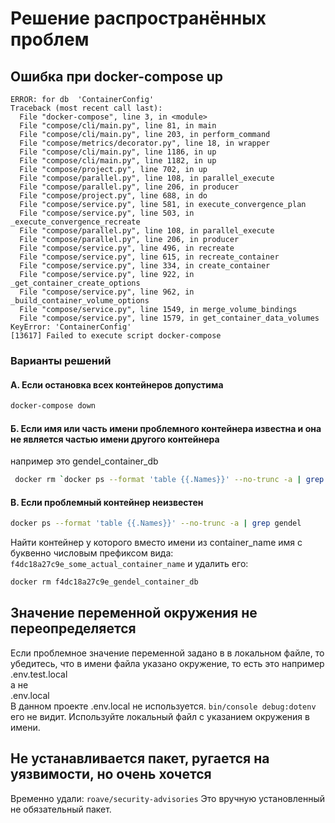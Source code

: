 # Решение распространённых проблем

## Ошибка при docker-compose up
```
ERROR: for db  'ContainerConfig'
Traceback (most recent call last):
  File "docker-compose", line 3, in <module>
  File "compose/cli/main.py", line 81, in main
  File "compose/cli/main.py", line 203, in perform_command
  File "compose/metrics/decorator.py", line 18, in wrapper
  File "compose/cli/main.py", line 1186, in up
  File "compose/cli/main.py", line 1182, in up
  File "compose/project.py", line 702, in up
  File "compose/parallel.py", line 108, in parallel_execute
  File "compose/parallel.py", line 206, in producer
  File "compose/project.py", line 688, in do
  File "compose/service.py", line 581, in execute_convergence_plan
  File "compose/service.py", line 503, in _execute_convergence_recreate
  File "compose/parallel.py", line 108, in parallel_execute
  File "compose/parallel.py", line 206, in producer
  File "compose/service.py", line 496, in recreate
  File "compose/service.py", line 615, in recreate_container
  File "compose/service.py", line 334, in create_container
  File "compose/service.py", line 922, in _get_container_create_options
  File "compose/service.py", line 962, in _build_container_volume_options
  File "compose/service.py", line 1549, in merge_volume_bindings
  File "compose/service.py", line 1579, in get_container_data_volumes
KeyError: 'ContainerConfig'
[13617] Failed to execute script docker-compose
```

### Варианты решений

#### А. Если остановка всех контейнеров допустима
```bash
docker-compose down
```

#### Б. Если имя или часть имени проблемного контейнера известна и она не является частью имени другого контейнера
например это gendel_container_db
```bash
 docker rm `docker ps --format 'table {{.Names}}' --no-trunc -a | grep gendel_container_db`
```

#### В. Если проблемный контейнер неизвестен
```bash
docker ps --format 'table {{.Names}}' --no-trunc -a | grep gendel
```
Найти контейнер у которого вместо имени из container_name имя с буквенно числовым префиксом вида: `f4dc18a27c9e_some_actual_container_name` и удалить его:
```bash
docker rm f4dc18a27c9e_gendel_container_db
```

## Значение переменной окружения не переопределяется
Если проблемное значение переменной задано в в локальном файле, то убедитесь, что в имени файла указано окружение, то есть это например  
.env.test.local  
а не  
.env.local  
В данном проекте .env.local не используется. `bin/console debug:dotenv` его не видит. Используйте локальный файл с указанием окружения в имени.

## Не устанавливается пакет, ругается на уязвимости, но очень хочется
Временно удали:
`roave/security-advisories`
Это вручную установленный не обязательный пакет.